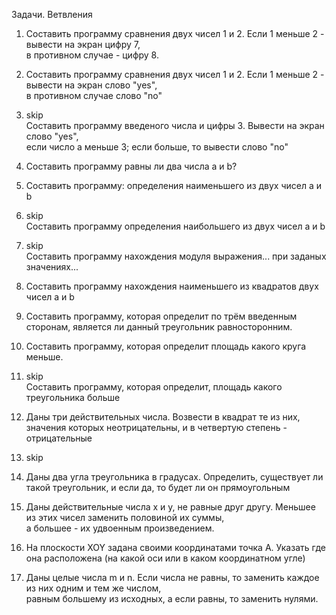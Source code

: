Задачи. Ветвления

<ol>
<li>Составить программу сравнения двух чисел 1 и 2. Если 1 меньше 2 - вывести на экран цифру 7, 
 </br>в противном случае - цифру 8.
 
 <li><p>Составить программу сравнения двух чисел 1 и 2.  Если 1 меньше 2 - вывести на экран слово "yes", </br>в противном случае слово "no"</li></p>
 
 <li><p>skip</br> Составить программу введеного числа и цифры 3. Вывести на экран слово "yes", </br>если число а меньше 3; если больше, то вывести слово "no"</li></p>
 
 <li><p>Составить программу равны ли два числа а и b?</li></p>
 
 <li><p> Составить программу: определения наименьшего из двух чисел а и b</li></p>
 
 <li><p>skip</br>Составить программу определения наибольшего из двух чисел а и b</li></p>
 
 <li><p> skip</br> Составить программу нахождения модуля выражения... при заданых  значениях...</li></p>
 
 <li><p>Составить программу нахождения наименьшего  из квадратов двух чисел a и b</li></p>
 
 <li><p> Составить программу, которая определит по трём введенным сторонам, является ли данный треугольник равносторонним.</li></p>
 
 <li><p> Составить программу, которая определит площадь какого круга меньше.</li></p>
 
 <li><p>skip</br>Составить программу, которая определит, площадь какого треугольника больше</li></p>
 
 <li><p>Даны три действительных числа. Возвести  в квадрат те из них, значения которых неотрицательны, и в четвертую степень - отрицательные</li></p>
 
 <li><p>skip</li></p>
 
 <li><p>Даны два угла треугольника в градусах. Определить, существует ли такой треугольник,
 и если да, то будет ли он прямоугольным</li></p>
 
 <li><p>Даны действительные числа х и у, не равные друг другу. Меньшее из этих чисел заменить  половиной их суммы, </br>а большее - их удвоенным произведением.</li></p>
 
 <li><p>На плоскости XOY задана своими координатами точка А. Указать где она расположена (на какой оси или в каком координатном угле)</li></p>
 
 <li><p>Даны целые числа m и n. Если числа не равны, то заменить каждое из них одним и тем же числом, <br>равным большему из исходных, а если равны, то заменить нулями.</li></p>
 
 
 
 